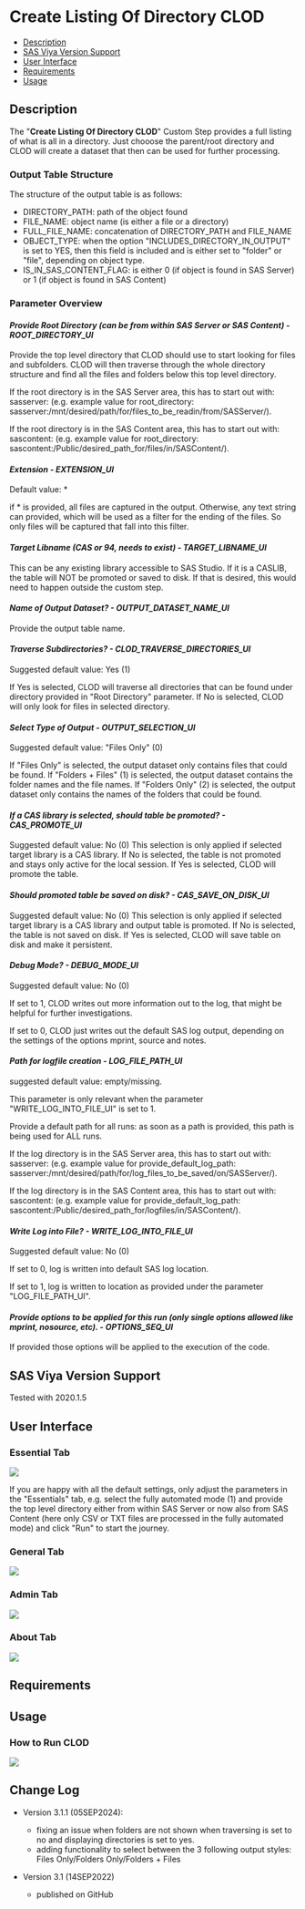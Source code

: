# Create Listing Of Directory CLOD

- [Description](#description)
- [SAS Viya Version Support](#sas-viya-version-support)
- [User Interface](#user-interface)
- [Requirements](#requirements)
- [Usage](#usage)

## Description

The "**Create Listing Of Directory CLOD**" Custom Step provides a full listing of what is all in a directory.
Just chooose the parent/root directory and CLOD will create a dataset that then can be used for further processing.

### **Output Table Structure**

The structure of the output table is as follows:

- DIRECTORY_PATH: path of the object found
- FILE_NAME: object name (is either a file or a directory)
- FULL_FILE_NAME: concatenation of DIRECTORY_PATH and FILE_NAME
- OBJECT_TYPE: when the option "INCLUDES_DIRECTORY_IN_OUTPUT" is set to YES, then this field is included and is either set to "folder" or "file", depending on object type.
- IS_IN_SAS_CONTENT_FLAG: is either 0 (if object is found in SAS Server) or 1 (if object is found in SAS Content)

### **Parameter Overview**

#### **_Provide Root Directory (can be from within SAS Server or SAS Content) - ROOT_DIRECTORY_UI_**

Provide the top level directory that CLOD should use to start looking for files and subfolders. CLOD will then traverse through the whole directory structure and find all the files and folders below this top level directory.

If the root directory is in the SAS Server area, this has to start out with: sasserver: (e.g. example value for root_directory: sasserver:/mnt/desired/path/for/files_to_be_readin/from/SASServer/).

If the root directory is in the SAS Content area, this has to start out with: sascontent: (e.g. example value for root_directory: sascontent:/Public/desired_path_for/files/in/SASContent/).

#### **_Extension - EXTENSION_UI_**

Default value: \*

if \* is provided, all files are captured in the output.
Otherwise, any text string can provided, which will be used as a filter for the ending of the files. So only files will be captured that fall into this filter.

#### **_Target Libname (CAS or 94, needs to exist) - TARGET_LIBNAME_UI_**

This can be any existing library accessible to SAS Studio.
If it is a CASLIB, the table will NOT be promoted or saved to disk.
If that is desired, this would need to happen outside the custom step.

#### **_Name of Output Dataset? - OUTPUT_DATASET_NAME_UI_**

Provide the output table name.

#### **_Traverse Subdirectories? - CLOD_TRAVERSE_DIRECTORIES_UI_**

Suggested default value: Yes (1)

If Yes is selected, CLOD will traverse all directories that can be found under directory provided in "Root Directory" parameter.
If No is selected, CLOD will only look for files in selected directory.

#### **_Select Type of Output - OUTPUT_SELECTION_UI_**

Suggested default value: "Files Only" (0)

If "Files Only" is selected, the output dataset only contains files that could be found.
If "Folders + Files" (1) is selected, the output dataset contains the folder names and the file names.
If "Folders Only" (2) is selected, the output dataset only contains the names of the folders that could be found.

#### **_If a CAS library is selected, should table be promoted? - CAS_PROMOTE_UI_**

Suggested default value: No (0)
This selection is only applied if selected target library is a CAS library.
If No is selected, the table is not promoted and stays only active for the local session.
If Yes is selected, CLOD will promote the table.

#### **_Should promoted table be saved on disk? - CAS_SAVE_ON_DISK_UI_**

Suggested default value: No (0)
This selection is only applied if selected target library is a CAS library and output table is promoted.
If No is selected, the table is not saved on disk.
If Yes is selected, CLOD will save table on disk and make it persistent.

#### **_Debug Mode? - DEBUG_MODE_UI_**

Suggested default value: No (0)

If set to 1, CLOD writes out more information out to the log, that might be helpful for further investigations.

If set to 0, CLOD just writes out the default SAS log output, depending on the settings of the options mprint, source and notes.

#### **_Path for logfile creation - LOG_FILE_PATH_UI_**

suggested default value: empty/missing.

This parameter is only relevant when the parameter "WRITE_LOG_INTO_FILE_UI" is set to 1.

Provide a default path for all runs: as soon as a path is provided, this path is being used for ALL runs.

If the log directory is in the SAS Server area, this has to start out with: sasserver: (e.g. example value for provide_default_log_path: sasserver:/mnt/desired/path/for/log_files_to_be_saved/on/SASServer/).

If the log directory is in the SAS Content area, this has to start out with: sascontent: (e.g. example value for provide_default_log_path: sascontent:/Public/desired_path_for/logfiles/in/SASContent/).

#### **_Write Log into File? - WRITE_LOG_INTO_FILE_UI_**

Suggested default value: No (0)

If set to 0, log is written into default SAS log location.

If set to 1, log is written to location as provided under the parameter "LOG_FILE_PATH_UI".

#### **_Provide options to be applied for this run (only single options allowed like mprint, nosource, etc). - OPTIONS_SEQ_UI_**

If provided those options will be applied to the execution of the code.

## SAS Viya Version Support

Tested with 2020.1.5

## User Interface

### **Essential Tab**

![](img/clod_essential_tab.PNG)

If you are happy with all the default settings, only adjust the parameters in the "Essentials" tab, e.g. select the fully automated mode (1) and provide the top level directory either from within SAS Server or now also from SAS Content (here only CSV or TXT files are processed in the fully automated mode) and click "Run" to start the journey.

### **General Tab**

![](img/clod_general_tab.PNG)

### **Admin Tab**

![](img/clod_admin_tab.PNG)

### **About Tab**

![](img/clod_about_tab.PNG)

## Requirements

## Usage

### **How to Run CLOD**

![](img/clod_run_with_defaults.gif)

## Change Log

 * Version 3.1.1 (05SEP2024):
   - fixing an issue when folders are not shown when traversing is set to no and displaying directories is set to yes.
   - adding functionality to select between the 3 following output styles: Files Only/Folders Only/Folders + Files
   
 * Version 3.1 (14SEP2022)
   - published on GitHub
   